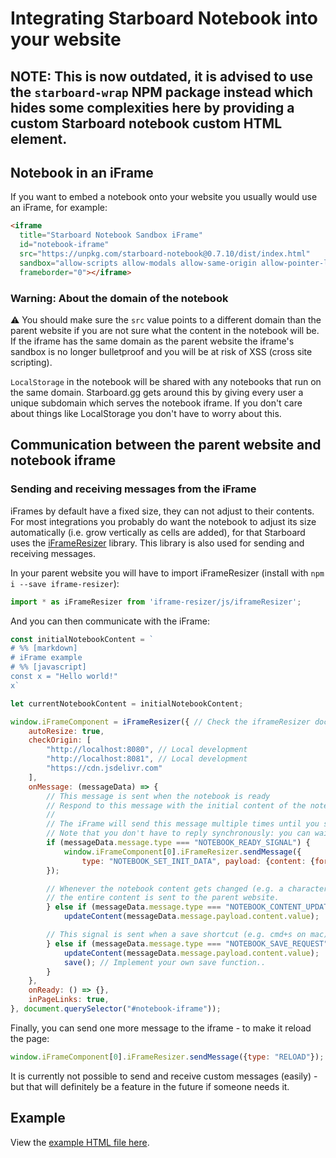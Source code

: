 # Integrating Starboard Notebook into your website

## NOTE: This is now outdated, it is advised to use the `starboard-wrap` NPM package instead which hides some complexities here by providing a custom Starboard notebook custom HTML element.

## Notebook in an iFrame
If you want to embed a notebook onto your website you usually would use an iFrame, for example:

```html
<iframe
  title="Starboard Notebook Sandbox iFrame"
  id="notebook-iframe"
  src="https://unpkg.com/starboard-notebook@0.7.10/dist/index.html"
  sandbox="allow-scripts allow-modals allow-same-origin allow-pointer-lock allow-top-navigation-by-user-activation allow-forms allow-downloads"
  frameborder="0"></iframe>
```

### Warning: About the domain of the notebook

⚠️ You should make sure the `src` value points to a different domain than the parent website if you are not sure what the content in the notebook will be. If the iframe has the same domain as the parent website the iframe's sandbox is no longer bulletproof and you will be at risk of XSS (cross site scripting).

`LocalStorage` in the notebook will be shared with any notebooks that run on the same domain. Starboard.gg gets around this by giving every user a unique subdomain which serves the notebook iframe. If you don't care about things like LocalStorage you don't have to worry about this.


## Communication between the parent website and notebook iframe

### Sending and receiving messages from the iFrame
iFrames by default have a fixed size, they can not adjust to their contents. For most integrations you probably do want the notebook to adjust its size automatically (i.e. grow vertically as cells are added), for that Starboard uses the [iFrameResizer](https://github.com/davidjbradshaw/iframe-resizer) library. This library is also used for sending and receiving messages.

In your parent website you will have to import iFrameResizer (install with `npm i --save iframe-resizer`):

```javascript
import * as iFrameResizer from 'iframe-resizer/js/iframeResizer';
```

And you can then communicate with the iFrame:

```javascript
const initialNotebookContent = `
# %% [markdown]
# iFrame example
# %% [javascript]
const x = "Hello world!"
x`

let currentNotebookContent = initialNotebookContent;

window.iFrameComponent = iFrameResizer({ // Check the iframeResizer docs&code for the options here
    autoResize: true,
    checkOrigin: [
        "http://localhost:8080", // Local development
        "http://localhost:8081", // Local development
        "https://cdn.jsdelivr.com"
    ],
    onMessage: (messageData) => {
        // This message is sent when the notebook is ready
        // Respond to this message with the initial content of the notebook.
        //
        // The iFrame will send this message multiple times until you set the content.
        // Note that you don't have to reply synchronously: you can wait for the content to be loaded from say a remote server
        if (messageData.message.type === "NOTEBOOK_READY_SIGNAL") {
            window.iFrameComponent[0].iFrameResizer.sendMessage({
                type: "NOTEBOOK_SET_INIT_DATA", payload: {content: {format: "string", value: initialNotebookContent}}
        });

        // Whenever the notebook content gets changed (e.g. a character is typed)
        // the entire content is sent to the parent website.
        } else if (messageData.message.type === "NOTEBOOK_CONTENT_UPDATE") {
            updateContent(messageData.message.payload.content.value);

        // This signal is sent when a save shortcut (e.g. cmd+s on mac) is pressed.
        } else if (messageData.message.type === "NOTEBOOK_SAVE_REQUEST") {
            updateContent(messageData.message.payload.content.value);
            save(); // Implement your own save function..
        }
    },
    onReady: () => {},
    inPageLinks: true,
}, document.querySelector("#notebook-iframe"));
```

Finally, you can send one more message to the iframe - to make it reload the page:

```javascript
window.iFrameComponent[0].iFrameResizer.sendMessage({type: "RELOAD"});
```

It is currently not possible to send and receive custom messages (easily) - but that will definitely be a feature in the future if someone needs it.

## Example

View the [example HTML file here](https://raw.githack.com/gzuidhof/starboard-notebook/master/docs/integration-example.html).




